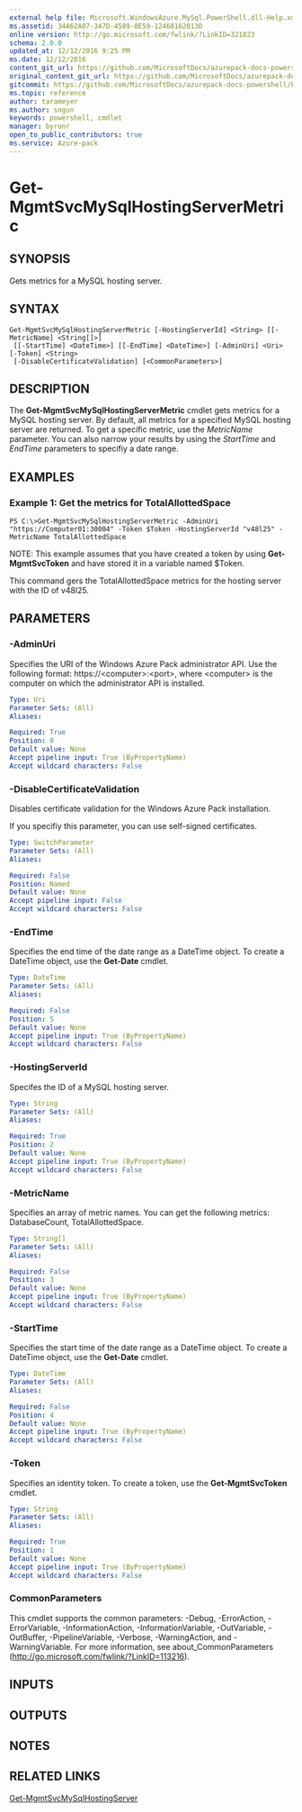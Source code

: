 ```yaml
---
external help file: Microsoft.WindowsAzure.MySql.PowerShell.dll-Help.xml
ms.assetid: 34A62A07-347D-4589-8E59-12468162013D
online version: http://go.microsoft.com/fwlink/?LinkID=321823
schema: 2.0.0
updated_at: 12/12/2016 9:25 PM
ms.date: 12/12/2016
content_git_url: https://github.com/MicrosoftDocs/azurepack-docs-powershell/blob/master/AzurePack-cmdlets/MySQL/v1.0/Get-MgmtSvcMySqlHostingServerMetric.md
original_content_git_url: https://github.com/MicrosoftDocs/azurepack-docs-powershell/blob/master/AzurePack-cmdlets/MySQL/v1.0/Get-MgmtSvcMySqlHostingServerMetric.md
gitcommit: https://github.com/MicrosoftDocs/azurepack-docs-powershell/blob/b83cde31c8e8df3140400b62cc6698cfc8f37a47/AzurePack-cmdlets/MySQL/v1.0/Get-MgmtSvcMySqlHostingServerMetric.md
ms.topic: reference
author: tarameyer
ms.author: sngun
keywords: powershell, cmdlet
manager: byronr
open_to_public_contributors: true
ms.service: Azure-pack
---
```


# Get-MgmtSvcMySqlHostingServerMetric

## SYNOPSIS
Gets metrics for a MySQL hosting server.

## SYNTAX

```
Get-MgmtSvcMySqlHostingServerMetric [-HostingServerId] <String> [[-MetricName] <String[]>]
 [[-StartTime] <DateTime>] [[-EndTime] <DateTime>] [-AdminUri] <Uri> [-Token] <String>
 [-DisableCertificateValidation] [<CommonParameters>]
```

## DESCRIPTION
The **Get-MgmtSvcMySqlHostingServerMetric** cmdlet gets metrics for a MySQL hosting server.
By default, all metrics for a specified MySQL hosting server are returned.
To get a specific metric, use the *MetricName* parameter.
You can also narrow your results by using the *StartTime* and *EndTime* parameters to specifiy a date range.

## EXAMPLES

### Example 1: Get the metrics for TotalAllottedSpace
```
PS C:\>Get-MgmtSvcMySqlHostingServerMetric -AdminUri "https://Computer01:30004" -Token $Token -HostingServerId "v48l25" -MetricName TotalAllottedSpace
```

NOTE: This example assumes that you have created a token by using **Get-MgmtSvcToken** and have stored it in a variable named $Token.

This command gers the TotalAllottedSpace metrics for the hosting server with the ID of v48l25.

## PARAMETERS

### -AdminUri
Specifies the URI of the Windows Azure Pack administrator API.
Use the following format: https://\<computer\>:\<port\>, where \<computer\> is the computer on which the administrator API is installed.

```yaml
Type: Uri
Parameter Sets: (All)
Aliases: 

Required: True
Position: 0
Default value: None
Accept pipeline input: True (ByPropertyName)
Accept wildcard characters: False
```

### -DisableCertificateValidation
Disables certificate validation for the Windows Azure Pack installation.

If you specifiy this parameter, you can use self-signed certificates.

```yaml
Type: SwitchParameter
Parameter Sets: (All)
Aliases: 

Required: False
Position: Named
Default value: None
Accept pipeline input: False
Accept wildcard characters: False
```

### -EndTime
Specifies the end time of the date range as a DateTime object.
To create a DateTime object, use the **Get-Date** cmdlet.

```yaml
Type: DateTime
Parameter Sets: (All)
Aliases: 

Required: False
Position: 5
Default value: None
Accept pipeline input: True (ByPropertyName)
Accept wildcard characters: False
```

### -HostingServerId
Specifes the ID of a MySQL hosting server.

```yaml
Type: String
Parameter Sets: (All)
Aliases: 

Required: True
Position: 2
Default value: None
Accept pipeline input: True (ByPropertyName)
Accept wildcard characters: False
```

### -MetricName
Specifies an array of metric names.
You can get the following metrics: DatabaseCount, TotalAllottedSpace.

```yaml
Type: String[]
Parameter Sets: (All)
Aliases: 

Required: False
Position: 3
Default value: None
Accept pipeline input: True (ByPropertyName)
Accept wildcard characters: False
```

### -StartTime
Specifies the start time of the date range as a DateTime object.
To create a DateTime object, use the **Get-Date** cmdlet.

```yaml
Type: DateTime
Parameter Sets: (All)
Aliases: 

Required: False
Position: 4
Default value: None
Accept pipeline input: True (ByPropertyName)
Accept wildcard characters: False
```

### -Token
Specifies an identity token.
To create a token, use the **Get-MgmtSvcToken** cmdlet.

```yaml
Type: String
Parameter Sets: (All)
Aliases: 

Required: True
Position: 1
Default value: None
Accept pipeline input: True (ByPropertyName)
Accept wildcard characters: False
```

### CommonParameters
This cmdlet supports the common parameters: -Debug, -ErrorAction, -ErrorVariable, -InformationAction, -InformationVariable, -OutVariable, -OutBuffer, -PipelineVariable, -Verbose, -WarningAction, and -WarningVariable. For more information, see about_CommonParameters (http://go.microsoft.com/fwlink/?LinkID=113216).

## INPUTS

## OUTPUTS

## NOTES

## RELATED LINKS

[Get-MgmtSvcMySqlHostingServer](xref:MySQL/v1.0/Get-MgmtSvcMySqlHostingServer.md)



